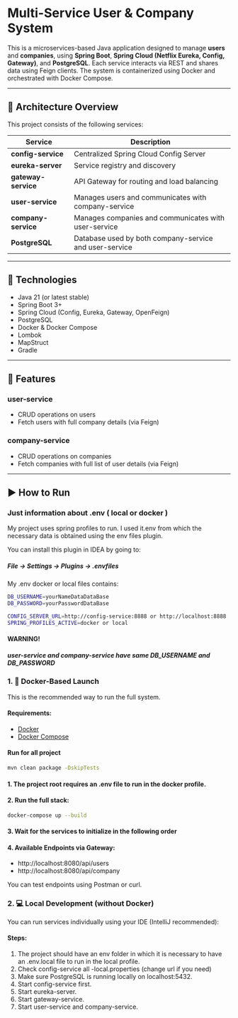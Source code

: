 # Multi-Service User & Company System

This is a microservices-based Java application designed to manage **users** and **companies**, using **Spring Boot**, **Spring Cloud (Netflix Eureka, Config, Gateway)**, and **PostgreSQL**. Each service interacts via REST and shares data using Feign clients. The system is containerized using Docker and orchestrated with Docker Compose.

---

## 🧩 Architecture Overview

This project consists of the following services:

| Service          | Description |
|------------------|-------------|
| **config-service** | Centralized Spring Cloud Config Server |
| **eureka-server** | Service registry and discovery |
| **gateway-service** | API Gateway for routing and load balancing |
| **user-service** | Manages users and communicates with company-service |
| **company-service** | Manages companies and communicates with user-service |
| **PostgreSQL** | Database used by both company-service and user-service |

---

## 🔧 Technologies

- Java 21 (or latest stable)
- Spring Boot 3+
- Spring Cloud (Config, Eureka, Gateway, OpenFeign)
- PostgreSQL
- Docker & Docker Compose
- Lombok
- MapStruct
- Gradle

---

## 🚀 Features

### user-service
- CRUD operations on users
- Fetch users with full company details (via Feign)

### company-service
- CRUD operations on companies
- Fetch companies with full list of user details (via Feign)

---

## ▶️ How to Run

### Just information about .env ( local or docker )

My project uses spring profiles to run. 
I used it.env from which the necessary data is obtained using the env files plugin.

You can install this plugin in IDEA by going to:
##### File -> Settings -> Plugins -> .envfiles

My .env docker or local files contains:
```bash
DB_USERNAME=yourNameDataDataBase
DB_PASSWORD=yourPasswordDataBase

CONFIG_SERVER_URL=http://config-service:8888 or http://localhost:8888
SPRING_PROFILES_ACTIVE=docker or local
```
#### WARNING! 
##### user-service and company-service have same DB_USERNAME and DB_PASSWORD


### 1. 🐳 Docker-Based Launch

This is the recommended way to run the full system.

#### Requirements:
- [Docker](https://www.docker.com/)
- [Docker Compose](https://docs.docker.com/compose/)

#### Run for all project
```bash
mvn clean package -DskipTests
```

#### 1. The project root requires an .env file to run in the docker profile.

#### 2. Run the full stack:
```bash
docker-compose up --build
```
#### 3. Wait for the services to initialize in the following order

#### 4. Available Endpoints via Gateway:
- http://localhost:8080/api/users
- http://localhost:8080/api/company

You can test endpoints using Postman or curl.

### 2. 💻 Local Development (without Docker)

You can run services individually using your IDE (IntelliJ recommended):

#### Steps:
1. The project should have an env folder in which it is necessary to have an .env.local file to run in the local profile.
2. Check config-service all -local.properties (change url if you need) 
3. Make sure PostgreSQL is running locally on localhost:5432.
4. Start config-service first.
5. Start eureka-server.
6. Start gateway-service.
7. Start user-service and company-service.